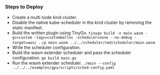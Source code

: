### Steps to Deploy

- Create a multi node kind cluster.
- Disable the native kube-scheduler in the kind cluster by removing the static manifest.
- Build the written plugin using TinyGo.
  ``tinygo build -o main.wasm -gc=custom -tags=custommalloc -scheduler=none --no-debug -target=wasi .``
  ``cp main.wasm ../../scheduler/cmd/scheduler/main.wasm ``
- Write the scheduler configuration.
- Build the wasm extender scheduler and pass the scheduler configuration.
  ``go build main.go``
- Run the wasm extender scheduler.
  ``./main --config ../../../examples/gpu/scripts/sched-config.yaml``
